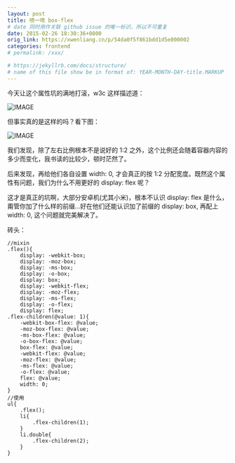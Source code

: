 ```yaml
---
layout: post
title: 喷一喷 box-flex
# date 同时用作关联 github issue 的唯一标识，所以不可重复
date: 2015-02-26 18:30:36+0800
orig_link: https://xwenliang.cn/p/54da0f5f861bdd1d5e000002
categories: frontend
# permalink: /xxx/

# https://jekyllrb.com/docs/structure/
# name of this file show be in format of: YEAR-MONTH-DAY-title.MARKUP
---
```



今天让这个属性坑的满地打滚，w3c 这样描述道：  
  
![IMAGE](https://cdn.jsdelivr.net/gh/xwenliang/gallery2022/2022-04-30-9aacbea8ec.jpg)  

但事实真的是这样的吗？看下图：  

![IMAGE](https://cdn.jsdelivr.net/gh/xwenliang/gallery2022/2022-04-30-1ecea1c21c.jpg)  

我们发现，除了左右比例根本不是说好的 1:2 之外，这个比例还会随着容器内容的多少而变化，我书读的比较少，顿时茫然了。  

后来发现，再给他们各自设置 width: 0, 才会真正的按 1:2 分配宽度。既然这个属性有问题，我们为什么不用更好的 display: flex 呢？  

这才是真正的坑啊，大部分安卓机(尤其小米)，根本不认识 display: flex 是什么，甭管你加了什么样的前缀...好在他们还能认识加了前缀的 display: box, 再配上 width: 0, 这个问题就完美解决了。  

砖头：  

```less
//mixin
.flex(){
    display: -webkit-box;
    display: -moz-box;
    display: -ms-box;
    display: -o-box;
    display: box;
    display: -webkit-flex;
    display: -moz-flex;
    display: -ms-flex;
    display: -o-flex;
    display: flex;
.flex-children(@value: 1){
    -webkit-box-flex: @value;
    -moz-box-flex: @value;
    -ms-box-flex: @value;
    -o-box-flex: @value;
    box-flex: @value;
    -webkit-flex: @value;
    -moz-flex: @value;
    -ms-flex: @value;
    -o-flex: @value;
    flex: @value;
    width: 0;
}
//使用
ul{
    .flex();
    li{
        .flex-children(1);
    }
    li.double{
        .flex-children(2);
    }
}
```

